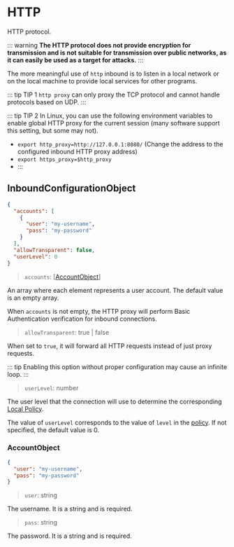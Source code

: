 # HTTP

HTTP protocol.

::: warning **The HTTP protocol does not provide encryption for transmission and
is not suitable for transmission over public networks, as it can easily be used
as a target for attacks.** :::

The more meaningful use of `http` inbound is to listen in a local network or on
the local machine to provide local services for other programs.

::: tip TIP 1 `http proxy` can only proxy the TCP protocol and cannot handle
protocols based on UDP. :::

::: tip TIP 2 In Linux, you can use the following environment variables to
enable global HTTP proxy for the current session (many software support this
setting, but some may not).

- `export http_proxy=http://127.0.0.1:8080/` (Change the address to the
  configured inbound HTTP proxy address)
- `export https_proxy=$http_proxy`
- :::

## InboundConfigurationObject

```json
{
  "accounts": [
    {
      "user": "my-username",
      "pass": "my-password"
    }
  ],
  "allowTransparent": false,
  "userLevel": 0
}
```

> `accounts`: \[[AccountObject](#accountobject)\]

An array where each element represents a user account. The default value is an
empty array.

When `accounts` is not empty, the HTTP proxy will perform Basic Authentication
verification for inbound connections.

> `allowTransparent`: true | false

When set to `true`, it will forward all HTTP requests instead of just proxy
requests.

::: tip Enabling this option without proper configuration may cause an infinite
loop. :::

> `userLevel`: number

The user level that the connection will use to determine the corresponding
[Local Policy](../policy.md#levelpolicyobject).

The value of `userLevel` corresponds to the value of `level` in the
[policy](../policy.md#policyobject). If not specified, the default value is 0.

### AccountObject

```json
{
  "user": "my-username",
  "pass": "my-password"
}
```

> `user`: string

The username. It is a string and is required.

> `pass`: string

The password. It is a string and is required.
